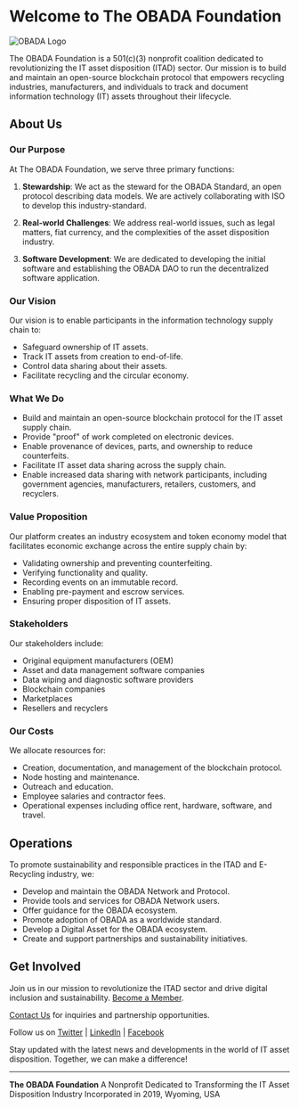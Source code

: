 # Welcome to The OBADA Foundation

![OBADA Logo](your-logo-image-link)

The OBADA Foundation is a 501(c)(3) nonprofit coalition dedicated to revolutionizing the IT asset disposition (ITAD) sector. Our mission is to build and maintain an open-source blockchain protocol that empowers recycling industries, manufacturers, and individuals to track and document information technology (IT) assets throughout their lifecycle.

## About Us

### Our Purpose

At The OBADA Foundation, we serve three primary functions:

1. **Stewardship**: We act as the steward for the OBADA Standard, an open protocol describing data models. We are actively collaborating with ISO to develop this industry-standard.

2. **Real-world Challenges**: We address real-world issues, such as legal matters, fiat currency, and the complexities of the asset disposition industry.

3. **Software Development**: We are dedicated to developing the initial software and establishing the OBADA DAO to run the decentralized software application.

### Our Vision

Our vision is to enable participants in the information technology supply chain to:

- Safeguard ownership of IT assets.
- Track IT assets from creation to end-of-life.
- Control data sharing about their assets.
- Facilitate recycling and the circular economy.

### What We Do

- Build and maintain an open-source blockchain protocol for the IT asset supply chain.
- Provide "proof" of work completed on electronic devices.
- Enable provenance of devices, parts, and ownership to reduce counterfeits.
- Facilitate IT asset data sharing across the supply chain.
- Enable increased data sharing with network participants, including government agencies, manufacturers, retailers, customers, and recyclers.

### Value Proposition

Our platform creates an industry ecosystem and token economy model that facilitates economic exchange across the entire supply chain by:

- Validating ownership and preventing counterfeiting.
- Verifying functionality and quality.
- Recording events on an immutable record.
- Enabling pre-payment and escrow services.
- Ensuring proper disposition of IT assets.

### Stakeholders

Our stakeholders include:

- Original equipment manufacturers (OEM)
- Asset and data management software companies
- Data wiping and diagnostic software providers
- Blockchain companies
- Marketplaces
- Resellers and recyclers

### Our Costs

We allocate resources for:

- Creation, documentation, and management of the blockchain protocol.
- Node hosting and maintenance.
- Outreach and education.
- Employee salaries and contractor fees.
- Operational expenses including office rent, hardware, software, and travel.

## Operations

To promote sustainability and responsible practices in the ITAD and E-Recycling industry, we:

- Develop and maintain the OBADA Network and Protocol.
- Provide tools and services for OBADA Network users.
- Offer guidance for the OBADA ecosystem.
- Promote adoption of OBADA as a worldwide standard.
- Develop a Digital Asset for the OBADA ecosystem.
- Create and support partnerships and sustainability initiatives.

## Get Involved

Join us in our mission to revolutionize the ITAD sector and drive digital inclusion and sustainability. [Become a Member](link-to-membership-page).

[Contact Us](mailto:bizops@obada.io) for inquiries and partnership opportunities.

Follow us on [Twitter](https://twitter.com/obadafoundation) | [LinkedIn](https://linkedin.com/company/obadafoundation) | [Facebook](https://facebook.com/obadafoundation)

Stay updated with the latest news and developments in the world of IT asset disposition. Together, we can make a difference!

---

**The OBADA Foundation**
A Nonprofit Dedicated to Transforming the IT Asset Disposition Industry
Incorporated in 2019, Wyoming, USA
